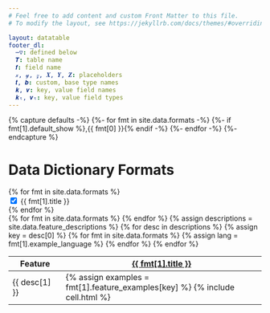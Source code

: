 ```yaml
---
# Feel free to add content and custom Front Matter to this file.
# To modify the layout, see https://jekyllrb.com/docs/themes/#overriding-theme-defaults

layout: datatable
footer_dl:
  ⋯▽: defined below
  𝑻: table name
  𝒇: field name
  𝓍, 𝓎, 𝓏, 𝑿, 𝒀, 𝒁: placeholders
  𝒕, 𝒃: custom, base type names
  𝒌, 𝒗: key, value field names
  𝒌ₜ, 𝒗ₜ: key, value field types
---
```


{% capture defaults -%}
 {%- for fmt in site.data.formats -%}
  {%- if fmt[1].default_show %},{{ fmt[0] }}{% endif -%}
 {%- endfor -%}
{%- endcapture %}

<h1>Data Dictionary Formats</h1>
<div class="switch-container" id="format-switches" data-default-formats="{{ defaults | remove_first: "," }}">
  {% for fmt in site.data.formats %}
    <div class="switch-wrapper">
      <label class="switch">
        <input class="format-switch" type="checkbox" id="switch-{{ fmt[0] }}" data-col="{{ forloop.index }}" checked>
        <span class="slider"></span>
      </label>
      <label for="switch-{{ fmt[0] }}" class="switch-label">{{ fmt[1].title }}</label>
    </div>
  {% endfor %}
</div>

<div class="datatable-container">
  <div class="datatable-content">
    <table class="datatable">
      <thead>
        <tr>
          <th width="90">Feature</th>
          {% for fmt in site.data.formats %}
            <th><a target="_blank" href="{{ fmt[1].url }}"
              >{{ fmt[1].title }}</a></th>
          {% endfor %}
        </tr>
      </thead>
      <tbody>
        {% assign descriptions = site.data.feature_descriptions %}
        {% for desc in descriptions %}
          {% assign key = desc[0] %}
          <tr>
            <td width="90"><div class="desc-example">{{ desc[1] }}</div></td>
            {% for fmt in site.data.formats %}
              {% assign lang = fmt[1].example_language %}
              <td>
                {% assign examples = fmt[1].feature_examples[key] %}
                {% include cell.html %}
              </td>
            {% endfor %}
          </tr>
        {% endfor %}
      </tbody>
    </table>
  </div>
</div>
